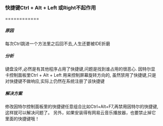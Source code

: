 ### 快捷键Ctrl + Alt + Left 或Right不起作用
  ============


##### 原因

每次Ctrl跳进一个方法里之后回不去,人生还要被IDE折磨


##### 分析

键盘没坏,必然是有其他程序占用了快捷键,问题是找到谁占用的很恶心.  因特尔显卡控制面板里Ctrl + Alt + Left 用来控制屏幕旋转方向的,  虽然禁用了快捷键,只是对快捷键不做响应,实际上仍然在系统注册了该快捷键


##### 解决方案

修改因特尔控制面板里的快捷键任意组合比如Ctrl+Alt+F7,再禁用因特尔的快捷键,这样就可以解决问题了。
另外，如果安装得有网易云音乐播放器，也要禁止掉它里面的快捷键哦！